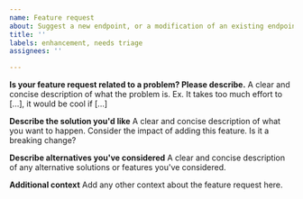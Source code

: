 ```yaml
---
name: Feature request
about: Suggest a new endpoint, or a modification of an existing endpoint
title: ''
labels: enhancement, needs triage
assignees: ''

---
```


**Is your feature request related to a problem? Please describe.**
A clear and concise description of what the problem is. Ex. It takes too much effort to [...], it would be cool if [...]

**Describe the solution you'd like**
A clear and concise description of what you want to happen.
Consider the impact of adding this feature. Is it a breaking change?

**Describe alternatives you've considered**
A clear and concise description of any alternative solutions or features you've considered.

**Additional context**
Add any other context about the feature request here.

